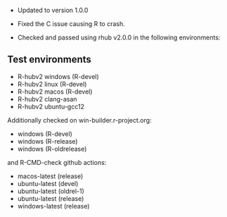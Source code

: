 * Updated to version 1.0.0

* Fixed the C issue causing R to crash.

* Checked and passed using rhub v2.0.0 in the following environments:

## Test environments
- R-hubv2 windows (R-devel)
- R-hubv2 linux (R-devel)
- R-hubv2 macos (R-devel)
- R-hubv2 clang-asan
- R-hubv2 ubuntu-gcc12

Additionally checked on win-builder.r-project.org:

- windows (R-devel)
- windows (R-release)
- windows (R-oldrelease)

and R-CMD-check github actions:

- macos-latest (release)
- ubuntu-latest (devel)
- ubuntu-latest (oldrel-1)
- ubuntu-latest (release)
- windows-latest (release)

